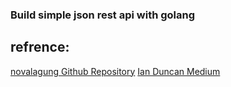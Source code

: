 ### Build simple json rest api with golang

## refrence:
[novalagung Github Repository](https://github.com/novalagung/dasarpemrogramangolang)
[Ian Duncan Medium](https://medium.com/the-andela-way/build-a-restful-json-api-with-golang-85a83420c9da)